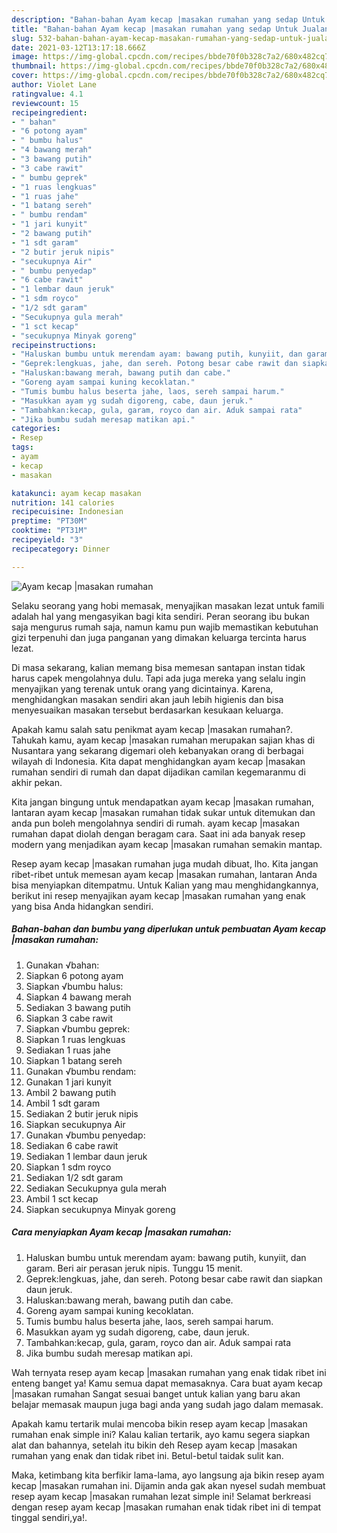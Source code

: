 ```yaml
---
description: "Bahan-bahan Ayam kecap |masakan rumahan yang sedap Untuk Jualan"
title: "Bahan-bahan Ayam kecap |masakan rumahan yang sedap Untuk Jualan"
slug: 532-bahan-bahan-ayam-kecap-masakan-rumahan-yang-sedap-untuk-jualan
date: 2021-03-12T13:17:18.666Z
image: https://img-global.cpcdn.com/recipes/bbde70f0b328c7a2/680x482cq70/ayam-kecap-masakan-rumahan-foto-resep-utama.jpg
thumbnail: https://img-global.cpcdn.com/recipes/bbde70f0b328c7a2/680x482cq70/ayam-kecap-masakan-rumahan-foto-resep-utama.jpg
cover: https://img-global.cpcdn.com/recipes/bbde70f0b328c7a2/680x482cq70/ayam-kecap-masakan-rumahan-foto-resep-utama.jpg
author: Violet Lane
ratingvalue: 4.1
reviewcount: 15
recipeingredient:
- " bahan"
- "6 potong ayam"
- " bumbu halus"
- "4 bawang merah"
- "3 bawang putih"
- "3 cabe rawit"
- " bumbu geprek"
- "1 ruas lengkuas"
- "1 ruas jahe"
- "1 batang sereh"
- " bumbu rendam"
- "1 jari kunyit"
- "2 bawang putih"
- "1 sdt garam"
- "2 butir jeruk nipis"
- "secukupnya Air"
- " bumbu penyedap"
- "6 cabe rawit"
- "1 lembar daun jeruk"
- "1 sdm royco"
- "1/2 sdt garam"
- "Secukupnya gula merah"
- "1 sct kecap"
- "secukupnya Minyak goreng"
recipeinstructions:
- "Haluskan bumbu untuk merendam ayam: bawang putih, kunyiit, dan garam. Beri air perasan jeruk nipis. Tunggu 15 menit."
- "Geprek:lengkuas, jahe, dan sereh. Potong besar cabe rawit dan siapkan daun jeruk."
- "Haluskan:bawang merah, bawang putih dan cabe."
- "Goreng ayam sampai kuning kecoklatan."
- "Tumis bumbu halus beserta jahe, laos, sereh sampai harum."
- "Masukkan ayam yg sudah digoreng, cabe, daun jeruk."
- "Tambahkan:kecap, gula, garam, royco dan air. Aduk sampai rata"
- "Jika bumbu sudah meresap matikan api."
categories:
- Resep
tags:
- ayam
- kecap
- masakan

katakunci: ayam kecap masakan 
nutrition: 141 calories
recipecuisine: Indonesian
preptime: "PT30M"
cooktime: "PT31M"
recipeyield: "3"
recipecategory: Dinner

---
```



![Ayam kecap |masakan rumahan](https://img-global.cpcdn.com/recipes/bbde70f0b328c7a2/680x482cq70/ayam-kecap-masakan-rumahan-foto-resep-utama.jpg)

Selaku seorang yang hobi memasak, menyajikan masakan lezat untuk famili adalah hal yang mengasyikan bagi kita sendiri. Peran seorang ibu bukan saja mengurus rumah saja, namun kamu pun wajib memastikan kebutuhan gizi terpenuhi dan juga panganan yang dimakan keluarga tercinta harus lezat.

Di masa  sekarang, kalian memang bisa memesan santapan instan tidak harus capek mengolahnya dulu. Tapi ada juga mereka yang selalu ingin menyajikan yang terenak untuk orang yang dicintainya. Karena, menghidangkan masakan sendiri akan jauh lebih higienis dan bisa menyesuaikan masakan tersebut berdasarkan kesukaan keluarga. 



Apakah kamu salah satu penikmat ayam kecap |masakan rumahan?. Tahukah kamu, ayam kecap |masakan rumahan merupakan sajian khas di Nusantara yang sekarang digemari oleh kebanyakan orang di berbagai wilayah di Indonesia. Kita dapat menghidangkan ayam kecap |masakan rumahan sendiri di rumah dan dapat dijadikan camilan kegemaranmu di akhir pekan.

Kita jangan bingung untuk mendapatkan ayam kecap |masakan rumahan, lantaran ayam kecap |masakan rumahan tidak sukar untuk ditemukan dan anda pun boleh mengolahnya sendiri di rumah. ayam kecap |masakan rumahan dapat diolah dengan beragam cara. Saat ini ada banyak resep modern yang menjadikan ayam kecap |masakan rumahan semakin mantap.

Resep ayam kecap |masakan rumahan juga mudah dibuat, lho. Kita jangan ribet-ribet untuk memesan ayam kecap |masakan rumahan, lantaran Anda bisa menyiapkan ditempatmu. Untuk Kalian yang mau menghidangkannya, berikut ini resep menyajikan ayam kecap |masakan rumahan yang enak yang bisa Anda hidangkan sendiri.

<!--inarticleads1-->

##### Bahan-bahan dan bumbu yang diperlukan untuk pembuatan Ayam kecap |masakan rumahan:

1. Gunakan  √bahan:
1. Siapkan 6 potong ayam
1. Siapkan  √bumbu halus:
1. Siapkan 4 bawang merah
1. Sediakan 3 bawang putih
1. Siapkan 3 cabe rawit
1. Siapkan  √bumbu geprek:
1. Siapkan 1 ruas lengkuas
1. Sediakan 1 ruas jahe
1. Siapkan 1 batang sereh
1. Gunakan  √bumbu rendam:
1. Gunakan 1 jari kunyit
1. Ambil 2 bawang putih
1. Ambil 1 sdt garam
1. Sediakan 2 butir jeruk nipis
1. Siapkan secukupnya Air
1. Gunakan  √bumbu penyedap:
1. Sediakan 6 cabe rawit
1. Sediakan 1 lembar daun jeruk
1. Siapkan 1 sdm royco
1. Sediakan 1/2 sdt garam
1. Sediakan Secukupnya gula merah
1. Ambil 1 sct kecap
1. Siapkan secukupnya Minyak goreng




<!--inarticleads2-->

##### Cara menyiapkan Ayam kecap |masakan rumahan:

1. Haluskan bumbu untuk merendam ayam: bawang putih, kunyiit, dan garam. Beri air perasan jeruk nipis. Tunggu 15 menit.
1. Geprek:lengkuas, jahe, dan sereh. Potong besar cabe rawit dan siapkan daun jeruk.
1. Haluskan:bawang merah, bawang putih dan cabe.
1. Goreng ayam sampai kuning kecoklatan.
1. Tumis bumbu halus beserta jahe, laos, sereh sampai harum.
1. Masukkan ayam yg sudah digoreng, cabe, daun jeruk.
1. Tambahkan:kecap, gula, garam, royco dan air. Aduk sampai rata
1. Jika bumbu sudah meresap matikan api.




Wah ternyata resep ayam kecap |masakan rumahan yang enak tidak ribet ini enteng banget ya! Kamu semua dapat memasaknya. Cara buat ayam kecap |masakan rumahan Sangat sesuai banget untuk kalian yang baru akan belajar memasak maupun juga bagi anda yang sudah jago dalam memasak.

Apakah kamu tertarik mulai mencoba bikin resep ayam kecap |masakan rumahan enak simple ini? Kalau kalian tertarik, ayo kamu segera siapkan alat dan bahannya, setelah itu bikin deh Resep ayam kecap |masakan rumahan yang enak dan tidak ribet ini. Betul-betul taidak sulit kan. 

Maka, ketimbang kita berfikir lama-lama, ayo langsung aja bikin resep ayam kecap |masakan rumahan ini. Dijamin anda gak akan nyesel sudah membuat resep ayam kecap |masakan rumahan lezat simple ini! Selamat berkreasi dengan resep ayam kecap |masakan rumahan enak tidak ribet ini di tempat tinggal sendiri,ya!.

